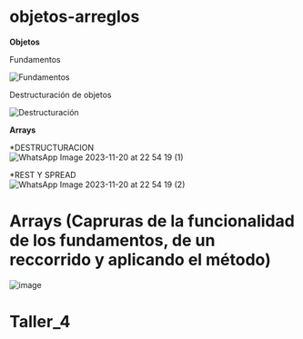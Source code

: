 # objetos-arreglos
**Objetos**

Fundamentos

![Fundamentos](https://github.com/DennisCatana/objetos-arreglos/assets/150082943/09ed8e1e-c106-4f3c-a398-7db3e65759a4)

Destructuración de objetos

![Destructuración](https://github.com/DennisCatana/objetos-arreglos/assets/150082943/b545a047-d959-4799-94a5-576649afa836)



**Arrays**

*DESTRUCTURACION <br>
![WhatsApp Image 2023-11-20 at 22 54 19 (1)](https://github.com/DennisCatana/objetos-arreglos/assets/117743538/b6c914d2-d7b8-4cc5-b528-75c3ae5aab1d)

*REST Y SPREAD <br>
![WhatsApp Image 2023-11-20 at 22 54 19 (2)](https://github.com/DennisCatana/objetos-arreglos/assets/117743538/61b27b7f-f043-4b71-8944-39f404c05f1c)


# Arrays (Capruras de la funcionalidad de los fundamentos, de un reccorrido y aplicando el método)

![image](https://github.com/DennisCatana/objetos-arreglos/assets/117743091/6fa0c5b8-6038-4c4d-aef1-39afcc89408f)



# Taller_4

